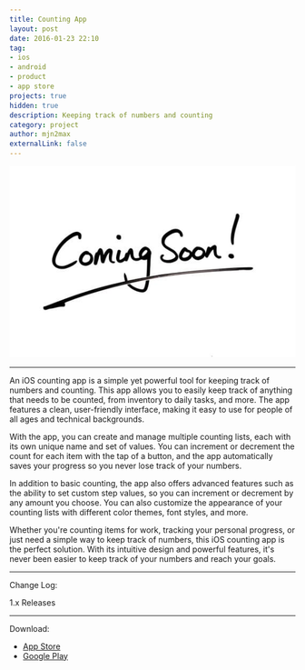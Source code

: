 ```yaml
---
title: Counting App
layout: post
date: 2016-01-23 22:10
tag:
- ios
- android
- product
- app store
projects: true
hidden: true
description: Keeping track of numbers and counting
category: project
author: mjn2max
externalLink: false
---
```


![Screenshot](https://github.com/mjn2max/mjn2max.github.io/blob/main/assets/images/coming-soon.jpg)

---

An iOS counting app is a simple yet powerful tool for keeping track of numbers and counting. This app allows you to easily keep track of anything that needs to be counted, from inventory to daily tasks, and more. The app features a clean, user-friendly interface, making it easy to use for people of all ages and technical backgrounds.

With the app, you can create and manage multiple counting lists, each with its own unique name and set of values. You can increment or decrement the count for each item with the tap of a button, and the app automatically saves your progress so you never lose track of your numbers.

In addition to basic counting, the app also offers advanced features such as the ability to set custom step values, so you can increment or decrement by any amount you choose. You can also customize the appearance of your counting lists with different color themes, font styles, and more.

Whether you're counting items for work, tracking your personal progress, or just need a simple way to keep track of numbers, this iOS counting app is the perfect solution. With its intuitive design and powerful features, it's never been easier to keep track of your numbers and reach your goals.

---

Change Log:

1.x Releases

---

Download:
- [App Store](https://mjn2max.github.io/counting-app)
- [Google Play](https://mjn2max.github.io/counting-app)
